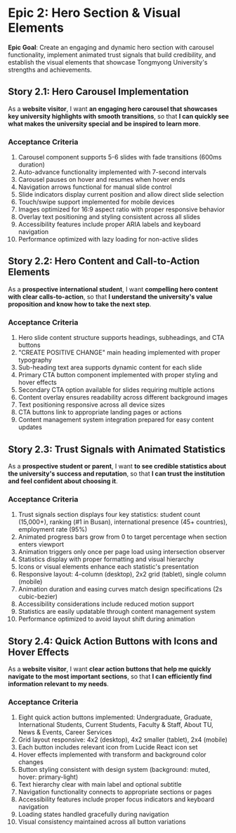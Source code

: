 # Epic 2: Hero Section & Visual Elements

**Epic Goal**: Create an engaging and dynamic hero section with carousel functionality, implement animated trust signals that build credibility, and establish the visual elements that showcase Tongmyong University's strengths and achievements.

## Story 2.1: Hero Carousel Implementation

As a **website visitor**,
I want **an engaging hero carousel that showcases key university highlights with smooth transitions**,
so that **I can quickly see what makes the university special and be inspired to learn more**.

### Acceptance Criteria
1. Carousel component supports 5-6 slides with fade transitions (600ms duration)
2. Auto-advance functionality implemented with 7-second intervals
3. Carousel pauses on hover and resumes when hover ends
4. Navigation arrows functional for manual slide control
5. Slide indicators display current position and allow direct slide selection
6. Touch/swipe support implemented for mobile devices
7. Images optimized for 16:9 aspect ratio with proper responsive behavior
8. Overlay text positioning and styling consistent across all slides
9. Accessibility features include proper ARIA labels and keyboard navigation
10. Performance optimized with lazy loading for non-active slides

## Story 2.2: Hero Content and Call-to-Action Elements

As a **prospective international student**,
I want **compelling hero content with clear calls-to-action**,
so that **I understand the university's value proposition and know how to take the next step**.

### Acceptance Criteria
1. Hero slide content structure supports headings, subheadings, and CTA buttons
2. "CREATE POSITIVE CHANGE" main heading implemented with proper typography
3. Sub-heading text area supports dynamic content for each slide
4. Primary CTA button component implemented with proper styling and hover effects
5. Secondary CTA option available for slides requiring multiple actions
6. Content overlay ensures readability across different background images
7. Text positioning responsive across all device sizes
8. CTA buttons link to appropriate landing pages or actions
9. Content management system integration prepared for easy content updates

## Story 2.3: Trust Signals with Animated Statistics

As a **prospective student or parent**,
I want **to see credible statistics about the university's success and reputation**,
so that **I can trust the institution and feel confident about choosing it**.

### Acceptance Criteria
1. Trust signals section displays four key statistics: student count (15,000+), ranking (#1 in Busan), international presence (45+ countries), employment rate (95%)
2. Animated progress bars grow from 0 to target percentage when section enters viewport
3. Animation triggers only once per page load using intersection observer
4. Statistics display with proper formatting and visual hierarchy
5. Icons or visual elements enhance each statistic's presentation
6. Responsive layout: 4-column (desktop), 2x2 grid (tablet), single column (mobile)
7. Animation duration and easing curves match design specifications (2s cubic-bezier)
8. Accessibility considerations include reduced motion support
9. Statistics are easily updatable through content management system
10. Performance optimized to avoid layout shift during animation

## Story 2.4: Quick Action Buttons with Icons and Hover Effects

As a **website visitor**,
I want **clear action buttons that help me quickly navigate to the most important sections**,
so that **I can efficiently find information relevant to my needs**.

### Acceptance Criteria
1. Eight quick action buttons implemented: Undergraduate, Graduate, International Students, Current Students, Faculty & Staff, About TU, News & Events, Career Services
2. Grid layout responsive: 4x2 (desktop), 4x2 smaller (tablet), 2x4 (mobile)
3. Each button includes relevant icon from Lucide React icon set
4. Hover effects implemented with transform and background color changes
5. Button styling consistent with design system (background: muted, hover: primary-light)
6. Text hierarchy clear with main label and optional subtitle
7. Navigation functionality connects to appropriate sections or pages
8. Accessibility features include proper focus indicators and keyboard navigation
9. Loading states handled gracefully during navigation
10. Visual consistency maintained across all button variations
